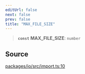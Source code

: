 ```yaml
---
editUrl: false
next: false
prev: false
title: "MAX_FILE_SIZE"
---
```


> **`const`** **MAX\_FILE\_SIZE**: `number`

## Source

[packages/io/src/import.ts:10](https://github.com/nodenogg-in/alpha-p2p/blob/43ae393b39608a021b44acaf5959924eff4aeb19/packages/io/src/import.ts#L10)
